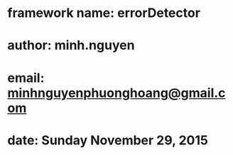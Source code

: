 # framework name: errorDetector
# author: minh.nguyen
# email: minhnguyenphuonghoang@gmail.com
# date: Sunday November 29, 2015
